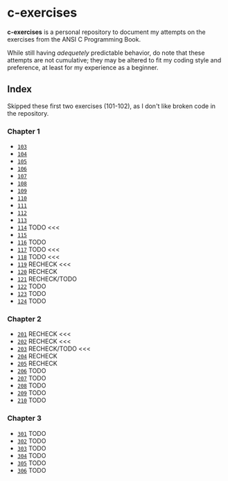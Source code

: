 # c-exercises

**c-exercises** is a personal repository to document my attempts on the exercises from the ANSI C Programming Book.

While still having _adequetely_ predictable behavior, do note that these attempts are not cumulative; they may be altered to fit my coding style and preference, at least for my experience as a beginner.

## Index

Skipped these first two exercises (101-102), as I don't like broken code in the repository.

### Chapter 1

- [`103`](src/chapter1/exer103-104-105-115.c)
- [`104`](src/chapter1/exer103-104-105-115.c)
- [`105`](src/chapter1/exer103-104-105-115.c)
- [`106`](src/chapter1/exer106-107.c)
- [`107`](src/chapter1/exer106-107.c)
- [`108`](src/chapter1/exer108.c)
- [`109`](src/chapter1/exer109.c)
- [`110`](src/chapter1/exer110.c)
- [`111`](src/chapter1/exer111.c)
- [`112`](src/chapter1/exer112.c)
- [`113`](src/chapter1/exer113.c)
- [`114`](src/chapter1/exer114.c) TODO <<<
- [`115`](src/chapter1/exer103-104-105-115.c)
- [`116`](src/chapter1/exer116.c) TODO
- [`117`](src/chapter1/exer117.c) TODO <<<
- [`118`](src/chapter1/exer118.c) TODO <<<
- [`119`](src/chapter1/exer119.c) RECHECK <<<
- [`120`](src/chapter1/exer120.c) RECHECK
- [`121`](src/chapter1/exer121.c) RECHECK/TODO
- [`122`](src/chapter1/exer122.c) TODO
- [`123`](src/chapter1/exer123.c) TODO
- [`124`](src/chapter1/exer124.c) TODO

### Chapter 2

- [`201`](src/chapter2/exer201) RECHECK <<<
- [`202`](src/chapter2/exer202) RECHECK <<<
- [`203`](src/chapter2/exer203) RECHECK/TODO <<<
- [`204`](src/chapter2/exer204) RECHECK
- [`205`](src/chapter2/exer205) RECHECK
- [`206`](src/chapter2/exer206) TODO
- [`207`](src/chapter2/exer207) TODO
- [`208`](src/chapter2/exer208) TODO
- [`209`](src/chapter2/exer209) TODO
- [`210`](src/chapter2/exer210) TODO

### Chapter 3

- [`301`](src/chapter3/exer301) TODO
- [`302`](src/chapter3/exer302) TODO
- [`303`](src/chapter3/exer303) TODO
- [`304`](src/chapter3/exer304) TODO
- [`305`](src/chapter3/exer305) TODO
- [`306`](src/chapter3/exer306) TODO